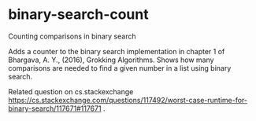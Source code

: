 # binary-search-count
Counting comparisons in binary search

Adds a counter to the binary search implementation in chapter 1 of Bhargava, A. Y., (2016), Grokking Algorithms.
Shows how many comparisons are needed to find a given number in a list using binary search.

Related question on cs.stackexchange https://cs.stackexchange.com/questions/117492/worst-case-runtime-for-binary-search/117671#117671 .
